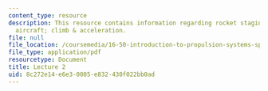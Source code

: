 ```yaml
---
content_type: resource
description: This resource contains information regarding rocket staging; range of
  aircraft; climb & acceleration.
file: null
file_location: /coursemedia/16-50-introduction-to-propulsion-systems-spring-2012/8c272e14e6e30005e832430f022bb0ad_MIT16_50S12_lec2.pdf
file_type: application/pdf
resourcetype: Document
title: Lecture 2
uid: 8c272e14-e6e3-0005-e832-430f022bb0ad
---
```

